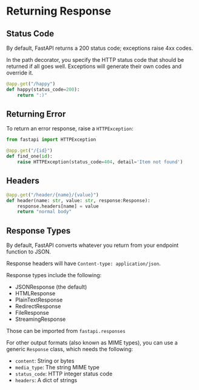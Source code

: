 # Returning Response

## Status Code

By default, FastAPI returns a 200 status code; exceptions raise 4xx codes.

In the path decorator, you specify the HTTP status code that should be returned if all goes well. Exceptions will generate their own codes and override it.

```py
@app.get("/happy")
def happy(status_code=200):
    return ":)"
```


## Returning Error

To return an error response, raise a `HTTPException`:
```py
from fastapi import HTTPException

@app.get("/{id}")
def find_one(id):
    raise HTTPException(status_code=404, detail='Item not found')
```


## Headers

```py
@app.get("/header/{name}/{value}")
def header(name: str, value: str, response:Response):
    response.headers[name] = value
    return "normal body"
```


## Response Types

By default, FastAPI converts whatever you return from your endpoint function to JSON.

Response headers will have `Content-type: application/json`.

Response types include the following:

- JSONResponse (the default)
- HTMLResponse
- PlainTextResponse
- RedirectResponse
- FileResponse
- StreamingResponse

Those can be imported from `fastapi.responses`

For other output formats (also known as MIME types), you can use a generic `Response` class, which needs the following:

- `content`: String or bytes
- `media_type`: The string MIME type
- `status_code`: HTTP integer status code
- `headers`: A dict of strings
